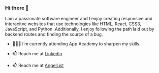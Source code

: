### Hi there 👋

I am a passionate software engineer and I enjoy creating responsive and interacitve websites that use technologies like HTML, React, CSS3, JavaScript, and Python. Additionally, I enjoy following the path laid out by backend routes and finding the source of a bug.

- 👨🏻‍💻 I’m currently attending App Academy to sharpen my skills.

- 📫 Reach me at [LinkedIn](https://www.linkedin.com/in/matthew-satterwhite-008970211/)

- 📫 Reach me at [AngelList](https://angel.co/u/matthew-satterwhite)
